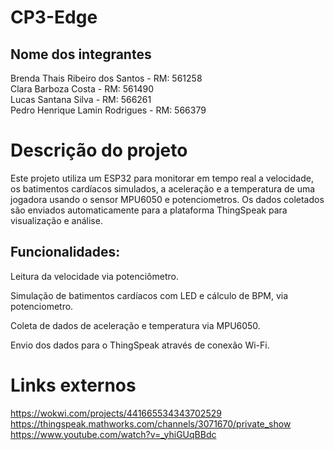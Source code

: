 # CP3-Edge
## Nome dos integrantes

Brenda Thais Ribeiro dos Santos - RM: 561258 <br>
Clara Barboza Costa - RM: 561490 <br>
Lucas Santana Silva - RM: 566261 <br>
Pedro Henrique Lamin Rodrigues - RM: 566379

# Descrição do projeto

Este projeto utiliza um ESP32 para monitorar em tempo real a velocidade, os batimentos cardíacos simulados, a aceleração e a temperatura de uma jogadora usando o sensor MPU6050 e potenciometros. Os dados coletados são enviados automaticamente para a plataforma ThingSpeak para visualização e análise.

## Funcionalidades:

Leitura da velocidade via potenciômetro.

Simulação de batimentos cardíacos com LED e cálculo de BPM, via potenciometro.

Coleta de dados de aceleração e temperatura via MPU6050.

Envio dos dados para o ThingSpeak através de conexão Wi-Fi.

# Links externos

https://wokwi.com/projects/441665534343702529 <br>
https://thingspeak.mathworks.com/channels/3071670/private_show <br>
https://www.youtube.com/watch?v=_yhiGUqBBdc
